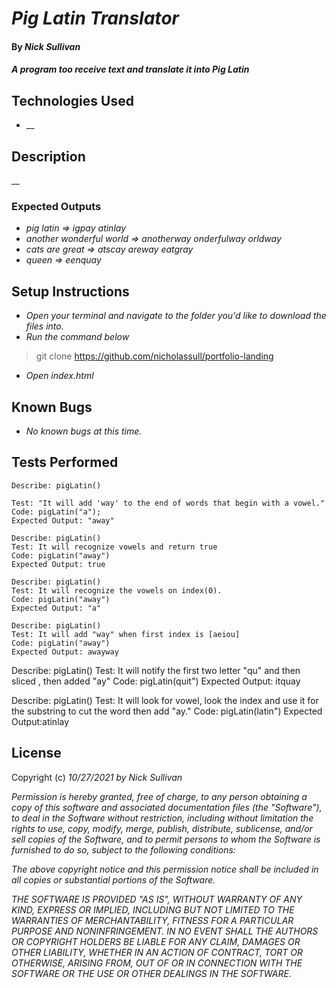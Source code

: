 # _Pig Latin Translator_

#### By _**Nick Sullivan**_

#### _A program too receive text and translate it into Pig Latin_

## Technologies Used

* __

## Description

__

### Expected Outputs
* _pig latin => igpay atinlay_
* _another wonderful world => anotherway onderfulway orldway_
* _cats are great => atscay areway eatgray_
* _queen => eenquay_

## Setup Instructions

* _Open your terminal and navigate to the folder you'd like to download the files into._
* _Run the command below_
> git clone https://github.com/nicholassull/portfolio-landing
* _Open index.html_


## Known Bugs

* _No known bugs at this time._

## Tests Performed
```
Describe: pigLatin()

Test: "It will add 'way' to the end of words that begin with a vowel."
Code: pigLatin("a");
Expected Output: "away"
```
```
Describe: pigLatin()
Test: It will recognize vowels and return true
Code: pigLatin("away")
Expected Output: true
```
```
Describe: pigLatin()
Test: It will recognize the vowels on index(0).
Code: pigLatin("away")
Expected Output: "a"
```
```
Describe: pigLatin()
Test: It will add "way" when first index is [aeiou] 
Code: pigLatin("away")
Expected Output: awayway
```
Describe: pigLatin()
Test: It will notify the first two letter "qu" and then sliced , then added "ay"
Code: pigLatin(quit")
Expected Output: itquay

Describe: pigLatin()
Test: It will look for vowel, look the index and use it for the substring to cut the word then add "ay." 
Code: pigLatin(latin")
Expected Output:atinlay 

 

## License

Copyright (c) _10/27/2021_ _by Nick Sullivan_


_Permission is hereby granted, free of charge, to any person obtaining a copy of this software and associated documentation files (the "Software"), to deal in the Software without restriction, including without limitation the rights to use, copy, modify, merge, publish, distribute, sublicense, and/or sell copies of the Software, and to permit persons to whom the Software is furnished to do so, subject to the following conditions:_

_The above copyright notice and this permission notice shall be included in all copies or substantial portions of the Software._

_THE SOFTWARE IS PROVIDED "AS IS", WITHOUT WARRANTY OF ANY KIND, EXPRESS OR IMPLIED, INCLUDING BUT NOT LIMITED TO THE WARRANTIES OF MERCHANTABILITY, FITNESS FOR A PARTICULAR PURPOSE AND NONINFRINGEMENT. IN NO EVENT SHALL THE AUTHORS OR COPYRIGHT HOLDERS BE LIABLE FOR ANY CLAIM, DAMAGES OR OTHER LIABILITY, WHETHER IN AN ACTION OF CONTRACT, TORT OR OTHERWISE, ARISING FROM, OUT OF OR IN CONNECTION WITH THE SOFTWARE OR THE USE OR OTHER DEALINGS IN THE SOFTWARE._